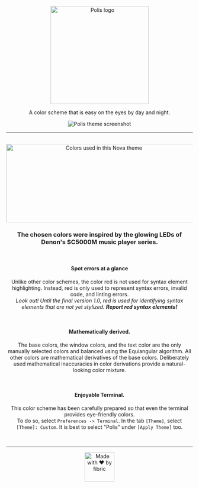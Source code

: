 <div align="center">

<img align="center" src="https://gitlab.com/fibric/polis-nova-theme/-/raw/main/Images/logo/polis-logo-small.svg" alt="Polis logo" width="265" alt="polis logo small">

A color scheme that is easy on the eyes by day and night.

<img align="center" src="https://gitlab.com/fibric/polis-nova-theme/-/raw/main/Images/polis-theme-screenshot@2x.png?inline=true" alt="Polis theme screenshot">

-----

</br>

<img align="center" src="https://gitlab.com/fibric/polis-nova-theme/-/raw/main/Images/syntax/polis-colors-transparent.svg" width="512" height="212" alt="Colors used in this Nova theme">

</br>

### The chosen colors were inspired by the glowing LEDs of Denon's SC5000M music player series.

</br>

#### Spot errors at a glance

Unlike other color schemes, the color red is not used for syntax element highlighting. Instead, red is only used to represent syntax errors, invalid code, and linting errors.</br>
*Look out! Until the final version 1.0, red is used for identifying syntax elements that are not yet stylized. **Report red syntax elements!***

</br>

#### Mathematically derived.

The base colors, the window colors, and the text color are the only manually selected colors and balanced using the Equiangular algorithm. All other colors are mathematical derivatives of the base colors. Deliberately used mathematical inaccuracies in color derivations provide a natural-looking color mixture.

</br>

#### Enjoyable Terminal.

This color scheme has been carefully prepared so that even the terminal provides eye-friendly colors.</br>
To do so, select `Preferences -> Terminal`. In the tab `[Theme]`, select `[Theme]: Custom`. It is best to select "Polis" under `[Apply Theme]` too.

<br>

-----

<img src="https://gitlab.com/fibric/logo/-/raw/master/fibric-logo-text.svg" width="80" alt="Made with ❤️ by fibric">
</div>
